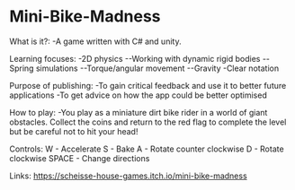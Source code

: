 # Mini-Bike-Madness

What is it?:
-A game written with C# and unity.

Learning focuses:
-2D physics
--Working with dynamic rigid bodies
--Spring simulations
--Torque/angular movement
--Gravity
-Clear notation

Purpose of publishing:
-To gain critical feedback and use it to better future applications
-To get advice on how the app could be better optimised

How to play:
-You play as a miniature dirt bike rider in a world of giant obstacles.  Collect the coins and return to the red flag to complete the level  but be careful not to hit your head!

Controls:
W - Accelerate
S - Bake
A - Rotate counter clockwise
D - Rotate clockwise
SPACE - Change directions

Links:
https://scheisse-house-games.itch.io/mini-bike-madness
